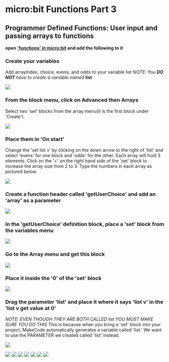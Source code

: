 # micro:bit Functions Part 3
## Programmer Defined Functions: User input and passing arrays to functions

**open ['functions' in micro:bit](https://makecode.microbit.org/) and add the following to it**

### Create your variables
Add arrayIndex, choice, evens, and odds to your variable list
*NOTE: You **DO NOT** have to create a variable named* **list**

![](https://github.com/SAYbaw/Gotham/blob/main/images/microbit/functions3/00.png)

### From the block menu, click on Advanced then Arrays
Select two 'set' blocks from the array menu(it is the first block under 'Create').

![](https://github.com/SAYbaw/Gotham/blob/main/images/microbit/functions3/01.png)
### Place them in 'On start'
Change the 'set list v' by clicking on the down arrow to the right of 'list' and select 'evens' for one block and 'odds' for the other. Each array will hold 3 elements. Click on the '+' on the right hand side of the 'set' block to increase the array size from 2 to 3. Type the numbers in each array as pictured below

![](https://github.com/SAYbaw/Gotham/blob/main/images/microbit/functions3/02.png)
### Create a function header called 'getUserChoice' and add an 'array' as a parameter 
![](https://github.com/SAYbaw/Gotham/blob/main/images/microbit/functions3/03.png)
### In the 'getUserChoice' definition block, place a 'set' block from the variables menu
![](https://github.com/SAYbaw/Gotham/blob/main/images/microbit/functions3/04.png)
### Go to the Array menu and get this block
![](https://github.com/SAYbaw/Gotham/blob/main/images/microbit/functions3/05.png)
### Place it inside the '0' of the 'set' block
![](https://github.com/SAYbaw/Gotham/blob/main/images/microbit/functions3/06.png)
### Drag the parameter 'list' and place it where it says 'list v' in the 'list v get value at 0'
*NOTE: EVEN THOUGH THEY ARE BOTH CALLED* list *YOU MUST MAKE SURE YOU DO THIS*
This is because when you bring a 'set' block into your project, MakeCode automatically generates a variable called 'list.' We want to use the PARAMETER we created called 'list' instead.

![](https://github.com/SAYbaw/Gotham/blob/main/images/microbit/functions3/07.png)

![](https://github.com/SAYbaw/Gotham/blob/main/images/microbit/functions3/08.png)
![](https://github.com/SAYbaw/Gotham/blob/main/images/microbit/functions3/09.png)
![](https://github.com/SAYbaw/Gotham/blob/main/images/microbit/functions3/10.png)
![](https://github.com/SAYbaw/Gotham/blob/main/images/microbit/functions3/11.png)
![](https://github.com/SAYbaw/Gotham/blob/main/images/microbit/functions3/12.png)
![](https://github.com/SAYbaw/Gotham/blob/main/images/microbit/functions3/13.png)
![](https://github.com/SAYbaw/Gotham/blob/main/images/microbit/functions3/14.png)
